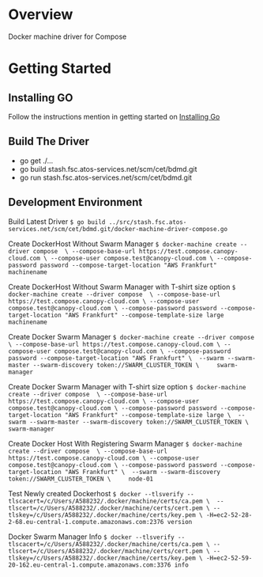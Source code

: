 Overview
========

Docker machine driver for Compose

Getting Started
===============

Installing GO
-------------

Follow the instructions mention in getting started on [Installing Go](https://golang.org/doc/)


Build The Driver
----------------
- go get ./...
- go build stash.fsc.atos-services.net/scm/cet/bdmd.git
- go run stash.fsc.atos-services.net/scm/cet/bdmd.git

Development Environment
-----------------------

Build Latest Driver
`$ go build ../src/stash.fsc.atos-services.net/scm/cet/bdmd.git/docker-machine-driver-compose.go`

Create DockerHost Without Swarm Manager
`$ docker-machine create --driver compose  \
    --compose-base-url https://test.compose.canopy-cloud.com \
    --compose-user compose.test@canopy-cloud.com \
    --compose-password password --compose-target-location "AWS Frankfurt" machinename`

Create DockerHost Without Swarm Manager with T-shirt size option
`$ docker-machine create --driver compose  \
    --compose-base-url https://test.compose.canopy-cloud.com \
    --compose-user compose.test@canopy-cloud.com \
    --compose-password password --compose-target-location "AWS Frankfurt" --compose-template-size large machinename`    
    
Create Docker Swarm Manager
`$ docker-machine create --driver compose  \
    --compose-base-url https://test.compose.canopy-cloud.com \
    --compose-user compose.test@canopy-cloud.com \
    --compose-password password --compose-target-location "AWS Frankfurt" \ 
    --swarm --swarm-master --swarm-discovery token://SWARM_CLUSTER_TOKEN \    
    swarm-manager`

Create Docker Swarm Manager with T-shirt size option
`$ docker-machine create --driver compose  \
    --compose-base-url https://test.compose.canopy-cloud.com \
    --compose-user compose.test@canopy-cloud.com \
    --compose-password password --compose-target-location "AWS Frankfurt" --compose-template-size large \ 
    --swarm --swarm-master --swarm-discovery token://SWARM_CLUSTER_TOKEN \    
    swarm-manager`    
    
Create Docker Host With Registering Swarm Manager
`$ docker-machine create --driver compose  \
    --compose-base-url https://test.compose.canopy-cloud.com \
    --compose-user compose.test@canopy-cloud.com \
    --compose-password password --compose-target-location "AWS Frankfurt" \ 
    --swarm --swarm-discovery token://SWARM_CLUSTER_TOKEN \    
    node-01`    
    

Test Newly created Dockerhost
`$ docker --tlsverify --tlscacert=/c/Users/A588232/.docker/machine/certs/ca.pem \ 
    --tlscert=/c/Users/A588232/.docker/machine/certs/cert.pem \
    --tlskey=/c/Users/A588232/.docker/machine/certs/key.pem \
    -H=ec2-52-28-2-68.eu-central-1.compute.amazonaws.com:2376 version`
    
Docker Swarm Manager Info
`$ docker --tlsverify --tlscacert=/c/Users/A588232/.docker/machine/certs/ca.pem \
    --tlscert=/c/Users/A588232/.docker/machine/certs/cert.pem \
    --tlskey=/c/Users/A588232/.docker/machine/certs/key.pem \
    -H=ec2-52-59-20-162.eu-central-1.compute.amazonaws.com:3376 info`    
    